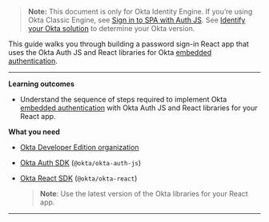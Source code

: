 > **Note:** This document is only for Okta Identity Engine. If you’re using Okta Classic Engine, see [Sign in to SPA with Auth JS](/docs/guides/archive-sign-into-spa-authjs/react/main/). See [Identify your Okta solution](https://help.okta.com/oie/en-us/Content/Topics/identity-engine/oie-verify-version.html) to determine your Okta version.

This guide walks you through building a password sign-in React app that uses the Okta Auth JS and React libraries for Okta [embedded authentication](/docs/concepts/redirect-vs-embedded/#embedded-authentication).

---

**Learning outcomes**

* Understand the sequence of steps required to implement Okta [embedded authentication](/docs/concepts/redirect-vs-embedded/#embedded-authentication) with Okta Auth JS and React libraries for your React app.

**What you need**

* [Okta Developer Edition organization](https://developer.okta.com/signup/oie-preview.html)
* [Okta Auth SDK](https://github.com/okta/okta-auth-js) (`@okta/okta-auth-js`)
* [Okta React SDK](https://github.com/okta/okta-react) (`@okta/okta-react`)

    > **Note**: Use the latest version of the Okta libraries for your React app.

---
